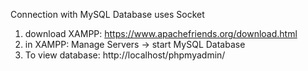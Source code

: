 
Connection with MySQL Database uses Socket 
 1.  download XAMPP: https://www.apachefriends.org/download.html
 2.  in XAMPP: Manage Servers -> start MySQL Database
 3.  To view database: http://localhost/phpmyadmin/
